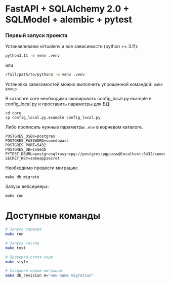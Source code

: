 # FastAPI + SQLAlchemy 2.0 + SQLModel + alembic + pytest

### Первый запуск проекта

Устанавливаем virtualenv и все зависимости (python >= 3.11):

```bash
python3.11 -m venv .venv
```

или

```bash
/full/path/to/python3 -m venv .venv
```

Установка зависимостей можно выполнить упрощенной командой: `make envup`

В каталоге core необходимо скопировать config_local.py.example в config_local.py
и проставить параметры для БД:

```
cd core
cp config_local.py.example config_local.py
```

Либо прописать нужные параметры `.env` в корневом каталоге.

```
POSTGRES_USER=postgres
POSTGRES_PASSWORD=somedbpass
POSTGRES_PORT=5432
POSTGRES_DB=somedb
PYTEST_DBURL=postgresql+asyncpg://postgres:pgpassw@localhost:5432/somedb_test
SECRET_KEY=someappsecret
```

Необходимо провести миграции:

`make db_migrate`

Запуск вебсервера:

`make run`

# Доступные команды

```bash
# Запуск сервера
make run

# Запуск тестов
make test

# Проверка стиля кода
make style

# Создание новой миграции
make db_revision m="new name migration"
```
